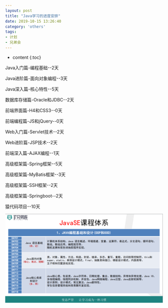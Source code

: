 ```yaml
---
layout: post
title: "Java学习的进度安排"
date: 2019-10-15 13:26:40
category: 'others'
tags:
- 计划
- 兄弟会
---
```

* content
{:toc}

Java入门篇-编程基础--2天

Java进阶篇-面向对象编程--3天

Java深入篇-核心特性--5天

数据库存储篇-Oracle和JDBC--2天

前端界面篇-H4和CSS3--0天

前端编程篇-JS和jQuery--0天

Web入门篇-Servlet技术--2天

Web进阶篇-JSP技术--2天

前端深入篇-AJAX编程--1天

高级框架篇-Spring框架--5天

高级框架篇-MyBatis框架--3天

高级框架篇-SSH框架--2天

高级框架篇-Springboot--2天

猿代码项目--10天











![JavaSE.png](/assets/blog/JavaSE.png)








